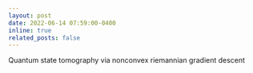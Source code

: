 ```yaml
---
layout: post
date: 2022-06-14 07:59:00-0400
inline: true
related_posts: false
---
```


Quantum state tomography via nonconvex riemannian gradient descent
